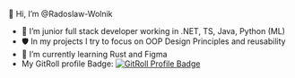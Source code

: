 👋 Hi, I’m @Radoslaw-Wolnik
- 👀 I’m junior full stack developer working in .NET, TS, Java, Python (ML)
- 🛡️ In my projects I try to focus on OOP Design Principles and reusability 
- 🌱 I’m currently learning Rust and Figma
- My GitRoll profile Badge:
<a href="https://gitroll.io/profile/uEt1tOYuSSDNQAplUmzqwCcNFclq2" target="_blank"><img src="https://gitroll.io/api/badges/profiles/v1/uEt1tOYuSSDNQAplUmzqwCcNFclq2?theme=dark" alt="GitRoll Profile Badge"/></a>



<!---
Radoslaw-Wolnik/Radoslaw-Wolnik is a ✨ special ✨ repository because its `README.md` (this file) appears on your GitHub profile.
You can click the Preview link to take a look at your changes.
--->
